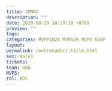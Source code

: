 ```yaml
---
title: JONAS
description: ""
date: 2020-08-29 10:29:20 +0700
preview: ""
tags: 
categories: MVPP1024 MVPSUR MVPS GGGP
layout: 
permalink: /entrenador/:title.html
sex: male1
tickets: 
team: GGG
MVPS: 
rol: ADC
---
```

